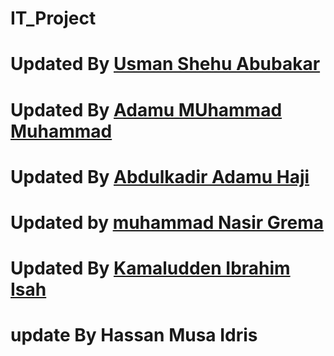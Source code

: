 # IT_Project

# Updated By [Usman Shehu Abubakar](https://github.com/usmantkb/IT_Project/activity)
# Updated By [Adamu MUhammad Muhammad](https://github.com/AdamsGeeky)
# Updated By [Abdulkadir Adamu Haji](https://github.com/ABDULDEV-dev)
# Updated by [muhammad Nasir Grema](https://github.com/Nasirgrema/IT_Project/edit/main/README.md)
# Updated By [Kamaludden Ibrahim Isah](https://github.com/Kamall-Kuri)
# update By Hassan Musa Idris

